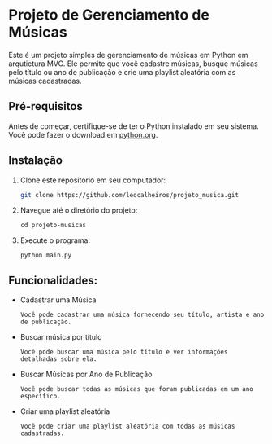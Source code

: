 # Projeto de Gerenciamento de Músicas

Este é um projeto simples de gerenciamento de músicas em Python em arqutietura MVC. Ele permite que você cadastre músicas, busque músicas pelo título ou ano de publicação e crie uma playlist aleatória com as músicas cadastradas.

## Pré-requisitos

Antes de começar, certifique-se de ter o Python instalado em seu sistema. Você pode fazer o download em [python.org](https://www.python.org/downloads/).

## Instalação

1. Clone este repositório em seu computador:

   ```bash
   git clone https://github.com/leocalheiros/projeto_musica.git
   ```
2. Navegue até o diretório do projeto:
   ```
   cd projeto-musicas
    ```

3. Execute o programa:
   ```
   python main.py
    ```

## Funcionalidades:
- Cadastrar uma Música
  ```
  Você pode cadastrar uma música fornecendo seu título, artista e ano de publicação.
  ```

- Buscar música por título
  ```
  Você pode buscar uma música pelo título e ver informações detalhadas sobre ela.
  ```
- Buscar Músicas por Ano de Publicação
  ```
  Você pode buscar todas as músicas que foram publicadas em um ano específico.
  ```

- Criar uma playlist aleatória
  ```
  Você pode criar uma playlist aleatória com todas as músicas cadastradas.
  ```

